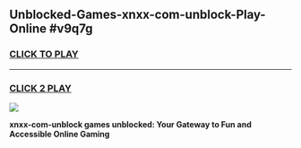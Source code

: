 
## Unblocked-Games-xnxx-com-unblock-Play-Online #v9q7g
<h3>
<a href="https://news.freeplayer.one?title=xnxx-com-unblock&ref=3">CLICK TO PLAY</a></h3>
<hr>

<h3>
<a href="https://news.freeplayer.one?title=xnxx-com-unblock&ref=3">CLICK 2 PLAY</a>
  
</h3>

<a href="https://news.freeplayer.one?title=xnxx-com-unblock&ref=3"><img src="https://clearcache.store/games.png"></a>


**xnxx-com-unblock games unblocked: Your Gateway to Fun and Accessible Online Gaming**

